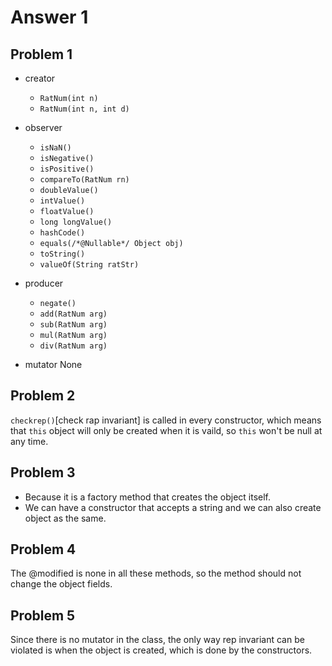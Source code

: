 # Answer 1

## Problem 1

- creator

  - `RatNum(int n)`
  - `RatNum(int n, int d)`

- observer

  - `isNaN()`
  - `isNegative()`
  - `isPositive()`
  - `compareTo(RatNum rn)`
  - `doubleValue()`
  - `intValue()`
  - `floatValue()`
  - `long longValue()`
  - `hashCode()`
  - `equals(/*@Nullable*/ Object obj)`
  - `toString()`
  - `valueOf(String ratStr)`

- producer

  - `negate()`
  - `add(RatNum arg)`
  - `sub(RatNum arg)`
  - `mul(RatNum arg)`
  - `div(RatNum arg)`

- mutator
  None

## Problem 2

`checkrep()`[check rap invariant] is called in every constructor, which means that `this` object will only be created when it is vaild, so `this` won't be null at any time.

## Problem 3

- Because it is a factory method that creates the object itself.
- We can have a constructor that accepts a string and we can also create object as the same.

## Problem 4

The @modified is none in all these methods, so the method should not change the object fields.

## Problem 5

Since there is no mutator in the class, the only way rep invariant can be violated is when the object is created, which is done by the constructors.

